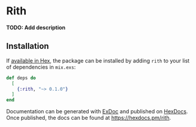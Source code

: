# Rith

**TODO: Add description**

## Installation

If [available in Hex](https://hex.pm/docs/publish), the package can be installed
by adding `rith` to your list of dependencies in `mix.exs`:

```elixir
def deps do
  [
    {:rith, "~> 0.1.0"}
  ]
end
```

Documentation can be generated with [ExDoc](https://github.com/elixir-lang/ex_doc)
and published on [HexDocs](https://hexdocs.pm). Once published, the docs can
be found at <https://hexdocs.pm/rith>.

